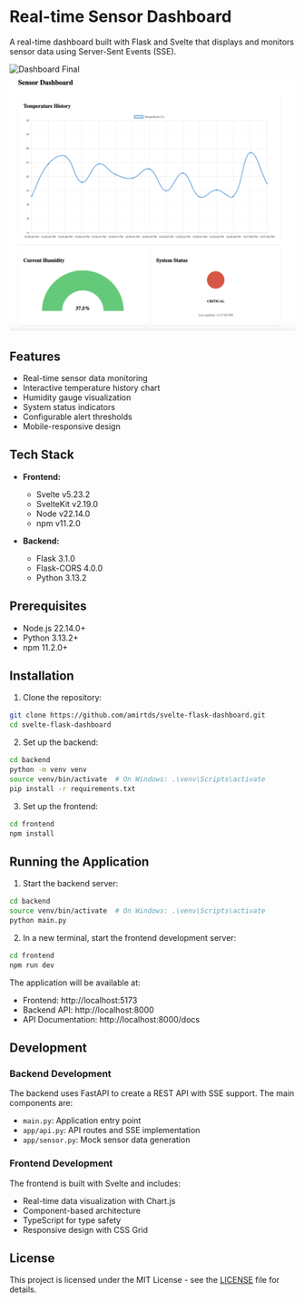 # Real-time Sensor Dashboard

A real-time dashboard built with Flask and Svelte that displays and monitors sensor data using Server-Sent Events (SSE).

![Dashboard Final](/docs/assets/dashboard-final.gif)
![Dashboard Interactive](/docs/assets/dashboard-interactive.png)

## Features

- Real-time sensor data monitoring
- Interactive temperature history chart
- Humidity gauge visualization
- System status indicators
- Configurable alert thresholds
- Mobile-responsive design

## Tech Stack

- **Frontend:**
  - Svelte v5.23.2
  - SvelteKit v2.19.0
  - Node v22.14.0
  - npm v11.2.0

- **Backend:**
  - Flask 3.1.0
  - Flask-CORS 4.0.0
  - Python 3.13.2

## Prerequisites

- Node.js 22.14.0+
- Python 3.13.2+
- npm 11.2.0+

## Installation

1. Clone the repository:
```bash
git clone https://github.com/amirtds/svelte-flask-dashboard.git
cd svelte-flask-dashboard
```

2. Set up the backend:
```bash
cd backend
python -m venv venv
source venv/bin/activate  # On Windows: .\venv\Scripts\activate
pip install -r requirements.txt
```

3. Set up the frontend:
```bash
cd frontend
npm install
```

## Running the Application

1. Start the backend server:
```bash
cd backend
source venv/bin/activate  # On Windows: .\venv\Scripts\activate
python main.py
```

2. In a new terminal, start the frontend development server:
```bash
cd frontend
npm run dev
```

The application will be available at:
- Frontend: http://localhost:5173
- Backend API: http://localhost:8000
- API Documentation: http://localhost:8000/docs

## Development

### Backend Development

The backend uses FastAPI to create a REST API with SSE support. The main components are:
- `main.py`: Application entry point
- `app/api.py`: API routes and SSE implementation
- `app/sensor.py`: Mock sensor data generation

### Frontend Development

The frontend is built with Svelte and includes:
- Real-time data visualization with Chart.js
- Component-based architecture
- TypeScript for type safety
- Responsive design with CSS Grid

## License

This project is licensed under the MIT License - see the [LICENSE](LICENSE) file for details. 